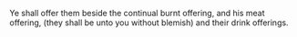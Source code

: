 Ye shall offer them beside the continual burnt offering, and his meat offering, (they shall be unto you without blemish) and their drink offerings.
